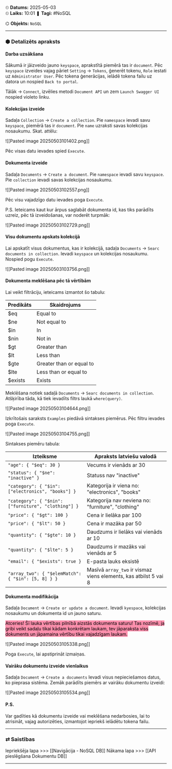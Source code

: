 ⏲ **Datums:** 2025-05-03   
⏲ **Laiks:** 10:01 
❚ **Tagi:**  #NoSQL 

⌬ **Objekts:**  `NoSQL`

---
### ⬢ Detalizēts apraksts
#### Darba uzsākšana

Sākumā ir jāizveido jauno `keyspace`, aprakstītā piemērā tas ir `document`.
Pēc `keyspace` izveides vajag pāriet `Setting` -> `Tokens`, ģenerēt tokenu, `Role` iestati uz `Administrator User`. Pēc tokena ģenerācijas, ielādē tokena failu uz datora un nospied `Back to portal`.

Tālāk -> `Connect`, izvēlies metodi `Document API` un zem `Launch Swagger UI` nospied violeto linku.
#### Kolekcijas izveide

Sadaļa `Collection` -> `Create a collection`.
Pie `namespace` ievadi savu `keyspace`, piemērā tas ir `document`.
Pie `name` uzraksti savas kolekcijas nosaukumu. Skat. attēlu:

![[Pasted image 20250503101402.png]]

Pēc visas datu ievades spied `Execute`.
#### Dokumenta izveide

Sadaļa `Documents` -> `Create a document`.
Pie `namespace` ievadi savu `keyspace`.
Pie `collection` ievadi savas kolekcijas nosaukumu.

![[Pasted image 20250503102557.png]]

Pēc visu vajadzīgo datu ievades poga `Execute`.

P.S. Ieteicams kaut kur ārpus saglabāt dokumenta id, kas tiks parādīts uzreiz, pēc tā izveidošanas, var noderēt turpmāk:

![[Pasted image 20250503102729.png]]
#### Visu dokumentu apskats kolekcijā

Lai apskatīt visus dokumentus, kas ir kolekcijā, sadaļa `Documents` -> `Searc documents in collection`. Ievadi `keyspace` un kolekcijas nosaukumu. Nospied pogu `Execute`.

![[Pasted image 20250503103756.png]]
#### Dokumenta meklēšana pēc tā vērtībām

Lai veikt filtrāciju, ieteicams izmantot šo tabulu:

| Predikāts | Skaidrojums              |
| --------- | ------------------------ |
| $eq       | Equal to                 |
| $ne       | Not equal to             |
| $in       | In                       |
| $nin      | Not in                   |
| $gt       | Greater than             |
| $lt       | Less than                |
| $gte      | Greater than or equal to |
| $lte      | Less than or equal to    |
| $exists   | Exists                   |

Meklēšana notiek sadaļā `Documents` -> `Searc documents in collection`. Atšķirība tāda, kā tiek ievadīts filtrs laukā `where(query)`.

![[Pasted image 20250503104644.png]]

Izkrītošais saraksts `Examples` piedāvā sintakses piemērus. Pēc filtru ievades poga `Execute`.

![[Pasted image 20250503104755.png]]

Sintakses piemēru tabula:

| Izteiksme                                           | Apraksts latviešu valodā                                         |
| --------------------------------------------------- | ---------------------------------------------------------------- |
| `"age": { "$eq": 30 }`                              | Vecums ir vienāds ar 30                                          |
| `"status": { "$ne": "inactive" }`                   | Statuss nav "inactive"                                           |
| `"category": { "$in": ["electronics", "books"] }`   | Kategorija ir viena no: "electronics", "books"                   |
| `"category": { "$nin": ["furniture", "clothing"] }` | Kategorija nav neviena no: "furniture", "clothing"               |
| `"price": { "$gt": 100 }`                           | Cena ir lielāka par 100                                          |
| `"price": { "$lt": 50 }`                            | Cena ir mazāka par 50                                            |
| `"quantity": { "$gte": 10 }`                        | Daudzums ir lielāks vai vienāds ar 10                            |
| `"quantity": { "$lte": 5 }`                         | Daudzums ir mazāks vai vienāds ar 5                              |
| `"email": { "$exists": true }`                      | E-pasta lauks eksistē                                            |
| `"array_two": { "$elemMatch": { "$in": [5, 8] } }`  | Masīvā `array_two` ir vismaz viens elements, kas atbilst 5 vai 8 |
#### Dokumenta modifikācija

Sadaļa `Document` -> `Create or update a document`.
Ievadi `kyespace`, kolekcijas nosaukumu un dokumenta id un jauno saturu.

<mark style="background: #FF5582A6;">Atceries! Šī lauka vērtības pilnībā aizstās dokumenta saturu! Tas nozīmē, ja gribi veikt sadaļu tikai kādam konkrētam laukam, tev jāparaksta viss dokuments un jāpamaina vērtību tikai vajadzīgam laukam.</mark>

![[Pasted image 20250503105338.png]]

Poga `Execute`, lai apstiprināt izmaiņas.
#### Vairāku dokumentu izveide vienlaikus

Sadaļa `Document` -> `Create a documents`
Ievadi visus nepieciešamos datus, ko pieprasa sistēma. Zemāk parādīts piemērs ar vairāku dokumentu izveidi:

![[Pasted image 20250503105534.png]]
#### P.S.
Var gadīties kā dokumentu izveide vai meklēšana nedarbosies, lai to atrisināt, vajag autorizēties, izmantojot iepriekš ielādētu tokena failu.

---
### ⇄ Saistības

Iepriekšēja lapa >>> [[Navigācija - NoSQL DB]]
Nākama lapa >>> [[API pieslēgšana Dokumentu DB]]

---